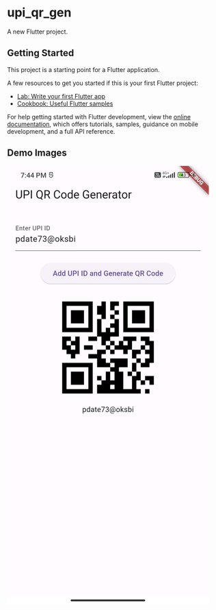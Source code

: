 # upi_qr_gen

A new Flutter project.

## Getting Started

This project is a starting point for a Flutter application.

A few resources to get you started if this is your first Flutter project:

- [Lab: Write your first Flutter app](https://docs.flutter.dev/get-started/codelab)
- [Cookbook: Useful Flutter samples](https://docs.flutter.dev/cookbook)

For help getting started with Flutter development, view the
[online documentation](https://docs.flutter.dev/), which offers tutorials,
samples, guidance on mobile development, and a full API reference.

## Demo Images
<img src="https://raw.githubusercontent.com/Pratikdate/upi_qr_gen/main/accets/Screenshot_2024-06-03-19-44-08-126_com.example.upi_qr_gen.jpg" alt="image"  border="0" />
